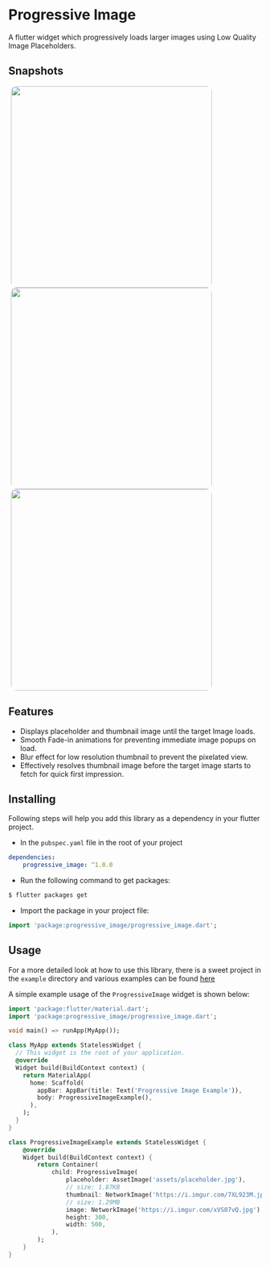 # Progressive Image

A flutter widget which progressively loads larger images using Low Quality Image Placeholders.

## Snapshots

<img src="https://i.imgur.com/IXNRpoB.gif" height="400em" style="border-radius: 10px;margin: 0 5px;">
<img src="https://i.imgur.com/lPN9Fss.gif" height="400em" style="border-radius: 10px;margin: 0 5px;">
<img src="https://i.imgur.com/nhZwQuY.gif" height="400em" style="border-radius: 10px;margin: 0 5px;">

## Features

* Displays placeholder and thumbnail image until the target Image loads.
* Smooth Fade-in animations for preventing immediate image popups on load.
* Blur effect for low resolution thumbnail to prevent the pixelated view.
* Effectively resolves thumbnail image before the target image starts to fetch for quick first impression.

## Installing

Following steps will help you add this library as a dependency in your flutter project.

* In the `pubspec.yaml` file in the root of your project

```yaml
dependencies:
    progressive_image: ^1.0.0 
```

* Run the following command to get packages:
```bash
$ flutter packages get
```

* Import the package in your project file:

```dart
import 'package:progressive_image/progressive_image.dart';
```

## Usage

For a more detailed look at how to use this library, there is a sweet project in the `example` directory and various examples can be found [here](/example/README.md)

A simple example usage of the `ProgressiveImage` widget is shown below:

```dart
import 'package:flutter/material.dart';
import 'package:progressive_image/progressive_image.dart';

void main() => runApp(MyApp());

class MyApp extends StatelessWidget {
  // This widget is the root of your application.
  @override
  Widget build(BuildContext context) {
    return MaterialApp(
      home: Scaffold(
        appBar: AppBar(title: Text('Progressive Image Example')),
        body: ProgressiveImageExample(),
      ),
    );
  }
}

class ProgressiveImageExample extends StatelessWidget {
    @override
    Widget build(BuildContext context) {
        return Container(
            child: ProgressiveImage(
                placeholder: AssetImage('assets/placeholder.jpg'),
                // size: 1.87KB 
                thumbnail: NetworkImage('https://i.imgur.com/7XL923M.jpg'), 
                // size: 1.29MB 
                image: NetworkImage('https://i.imgur.com/xVS07vQ.jpg'),     
                height: 300,
                width: 500,
            ),
        );
    }
}

```
